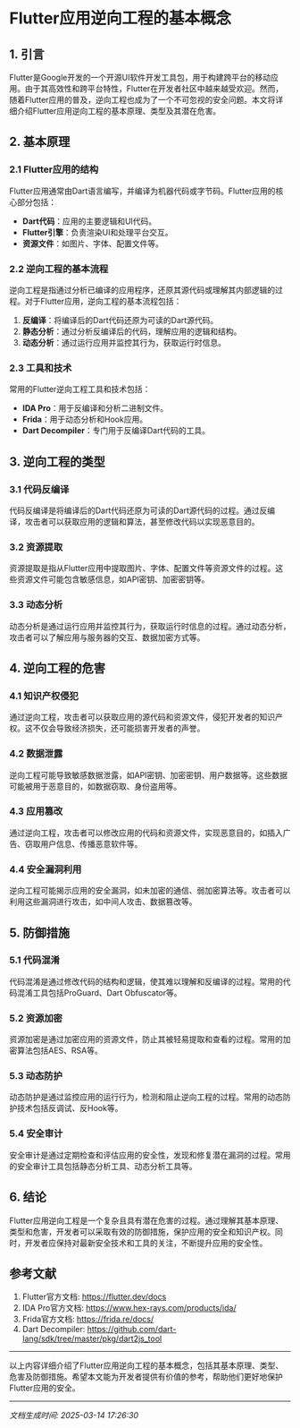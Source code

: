 # Flutter应用逆向工程的基本概念

## 1. 引言

Flutter是Google开发的一个开源UI软件开发工具包，用于构建跨平台的移动应用。由于其高效性和跨平台特性，Flutter在开发者社区中越来越受欢迎。然而，随着Flutter应用的普及，逆向工程也成为了一个不可忽视的安全问题。本文将详细介绍Flutter应用逆向工程的基本原理、类型及其潜在危害。

## 2. 基本原理

### 2.1 Flutter应用的结构

Flutter应用通常由Dart语言编写，并编译为机器代码或字节码。Flutter应用的核心部分包括：

- **Dart代码**：应用的主要逻辑和UI代码。
- **Flutter引擎**：负责渲染UI和处理平台交互。
- **资源文件**：如图片、字体、配置文件等。

### 2.2 逆向工程的基本流程

逆向工程是指通过分析已编译的应用程序，还原其源代码或理解其内部逻辑的过程。对于Flutter应用，逆向工程的基本流程包括：

1. **反编译**：将编译后的Dart代码还原为可读的Dart源代码。
2. **静态分析**：通过分析反编译后的代码，理解应用的逻辑和结构。
3. **动态分析**：通过运行应用并监控其行为，获取运行时信息。

### 2.3 工具和技术

常用的Flutter逆向工程工具和技术包括：

- **IDA Pro**：用于反编译和分析二进制文件。
- **Frida**：用于动态分析和Hook应用。
- **Dart Decompiler**：专门用于反编译Dart代码的工具。

## 3. 逆向工程的类型

### 3.1 代码反编译

代码反编译是将编译后的Dart代码还原为可读的Dart源代码的过程。通过反编译，攻击者可以获取应用的逻辑和算法，甚至修改代码以实现恶意目的。

### 3.2 资源提取

资源提取是指从Flutter应用中提取图片、字体、配置文件等资源文件的过程。这些资源文件可能包含敏感信息，如API密钥、加密密钥等。

### 3.3 动态分析

动态分析是通过运行应用并监控其行为，获取运行时信息的过程。通过动态分析，攻击者可以了解应用与服务器的交互、数据加密方式等。

## 4. 逆向工程的危害

### 4.1 知识产权侵犯

通过逆向工程，攻击者可以获取应用的源代码和资源文件，侵犯开发者的知识产权。这不仅会导致经济损失，还可能损害开发者的声誉。

### 4.2 数据泄露

逆向工程可能导致敏感数据泄露，如API密钥、加密密钥、用户数据等。这些数据可能被用于恶意目的，如数据窃取、身份盗用等。

### 4.3 应用篡改

通过逆向工程，攻击者可以修改应用的代码和资源文件，实现恶意目的，如插入广告、窃取用户信息、传播恶意软件等。

### 4.4 安全漏洞利用

逆向工程可能揭示应用的安全漏洞，如未加密的通信、弱加密算法等。攻击者可以利用这些漏洞进行攻击，如中间人攻击、数据篡改等。

## 5. 防御措施

### 5.1 代码混淆

代码混淆是通过修改代码的结构和逻辑，使其难以理解和反编译的过程。常用的代码混淆工具包括ProGuard、Dart Obfuscator等。

### 5.2 资源加密

资源加密是通过加密应用的资源文件，防止其被轻易提取和查看的过程。常用的加密算法包括AES、RSA等。

### 5.3 动态防护

动态防护是通过监控应用的运行行为，检测和阻止逆向工程的过程。常用的动态防护技术包括反调试、反Hook等。

### 5.4 安全审计

安全审计是通过定期检查和评估应用的安全性，发现和修复潜在漏洞的过程。常用的安全审计工具包括静态分析工具、动态分析工具等。

## 6. 结论

Flutter应用逆向工程是一个复杂且具有潜在危害的过程。通过理解其基本原理、类型和危害，开发者可以采取有效的防御措施，保护应用的安全和知识产权。同时，开发者应保持对最新安全技术和工具的关注，不断提升应用的安全性。

## 参考文献

1. Flutter官方文档: https://flutter.dev/docs
2. IDA Pro官方文档: https://www.hex-rays.com/products/ida/
3. Frida官方文档: https://frida.re/docs/
4. Dart Decompiler: https://github.com/dart-lang/sdk/tree/master/pkg/dart2js_tool

---

以上内容详细介绍了Flutter应用逆向工程的基本概念，包括其基本原理、类型、危害及防御措施。希望本文能为开发者提供有价值的参考，帮助他们更好地保护Flutter应用的安全。

---

*文档生成时间: 2025-03-14 17:26:30*
